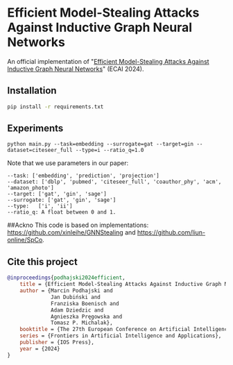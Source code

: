# Efficient Model-Stealing Attacks Against Inductive Graph Neural Networks

An official implementation of "[Efficient Model-Stealing Attacks Against Inductive Graph Neural Networks](https://arxiv.org/abs/2405.12295)" (ECAI 2024).

## Installation

```bash
pip install -r requirements.txt
```

## Experiments

```
python main.py --task=embedding --surrogate=gat --target=gin --dataset=citeseer_full --type=i --ratio_q=1.0
```

Note that we use parameters in our paper:
```
--task: ['embedding', 'prediction', 'projection']
--dataset: ['dblp', 'pubmed', 'citeseer_full', 'coauthor_phy', 'acm', 'amazon_photo']
--target: ['gat', 'gin', 'sage']
--surrogate: ['gat', 'gin', 'sage']
--type:   ['i', 'ii']
--ratio_q: A float between 0 and 1.
```

##Ackno
This code is based on implementations: https://github.com/xinleihe/GNNStealing and https://github.com/liun-online/SpCo.


## Cite this project

```bibtex
@inproceedings{podhajski2024efficient,
    title = {Efficient Model-Stealing Attacks Against Inductive Graph Neural Networks},
    author = {Marcin Podhajski and 
              Jan Dubiński and 
              Franziska Boenisch and
              Adam Dziedzic and
              Agnieszka Pręgowska and
              Tomasz P. Michalak},
    booktitle = {The 27th European Conference on Artificial Intelligence (ECAI 2024)},
    series = {Frontiers in Artificial Intelligence and Applications},
    publisher = {IOS Press},
    year = {2024}
}
```